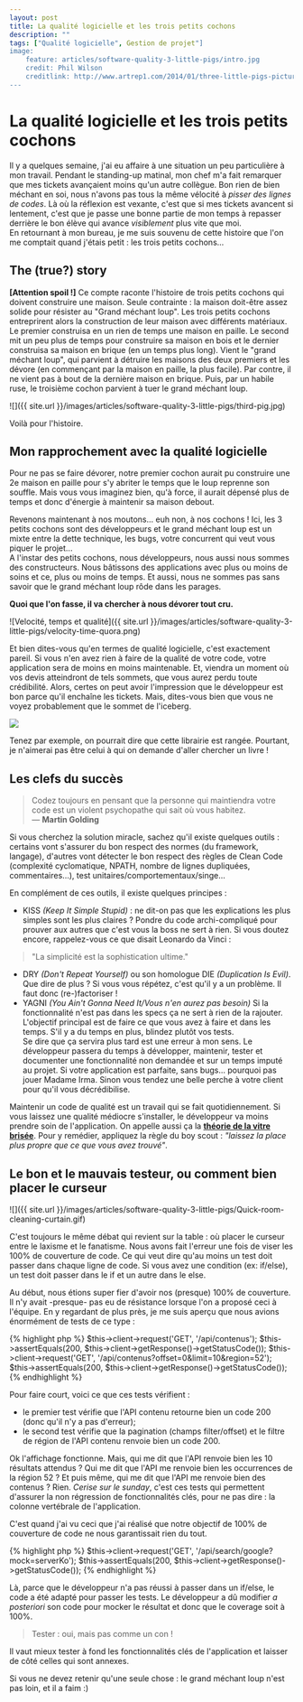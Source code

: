 ```yaml
---
layout: post
title: La qualité logicielle et les trois petits cochons
description: ""
tags: ["Qualité logicielle", Gestion de projet"]
image:
    feature: articles/software-quality-3-little-pigs/intro.jpg
    credit: Phil Wilson
    creditlink: http://www.artrep1.com/2014/01/three-little-pigs-picture-book-by-phil-wilson/
---
```


# La qualité logicielle et les trois petits cochons

Il y a quelques semaine, j'ai eu affaire à une situation un peu particulière à mon travail. Pendant le standing-up matinal, mon chef m'a fait remarquer que mes tickets avançaient moins qu'un autre collègue.
Bon rien de bien méchant en soi, nous n'avons pas tous la même vélocité à *pisser des lignes de codes*. Là où la réflexion est vexante, c'est que si mes tickets avancent si lentement, c'est que je passe une bonne partie de mon temps à repasser derrière le bon élève qui avance *visiblement* plus vite que moi.  
En retournant à mon bureau, je me suis souvenu de cette histoire que l'on me comptait quand j'étais petit : les trois petits cochons...

## The (true?) story

**[Attention spoil !]**
Ce compte raconte l'histoire de trois petits cochons qui doivent construire une maison. Seule contrainte : la maison doit-être assez solide pour résister au "Grand méchant loup". Les trois petits cochons entreprirent alors la construction de leur maison avec différents matériaux. Le premier construisa en un rien de temps une maison en paille. Le second mit un peu plus de temps pour construire sa maison en bois et le dernier construisa sa maison en brique (en un temps plus long).
Vient le "grand méchant loup", qui parvient à détruire les maisons des deux premiers et les dévore (en commençant par la maison en paille, la plus facile). Par contre, il ne vient pas à bout de la dernière maison en brique. Puis, par un habile ruse, le troisième cochon parvient à tuer le grand méchant loup.

![]({{ site.url }}/images/articles/software-quality-3-little-pigs/third-pig.jpg)

Voilà pour l'histoire.  

## Mon rapprochement avec la qualité logicielle

Pour ne pas se faire dévorer, notre premier cochon aurait pu construire une 2e maison en paille pour s'y abriter le temps que le loup reprenne son souffle. Mais vous vous imaginez bien, qu'à force, il aurait dépensé plus de temps et donc d'énergie à maintenir sa maison debout.

Revenons maintenant à nos moutons... euh non, à nos cochons ! Ici, les 3 petits cochons sont des développeurs et le grand méchant loup est un mixte entre la dette technique, les bugs, votre concurrent qui veut vous piquer le projet...  
A l'instar des petits cochons, nous développeurs, nous aussi nous sommes des constructeurs. Nous bâtissons des applications avec plus ou moins de soins et ce, plus ou moins de temps. Et aussi, nous ne sommes pas sans savoir que le grand méchant loup rôde dans les parages.  

**Quoi que l'on fasse, il va chercher à nous dévorer tout cru.**  

![Velocité, temps et qualité]({{ site.url }}/images/articles/software-quality-3-little-pigs/velocity-time-quora.png)

Et bien dites-vous qu'en termes de qualité logicielle, c'est exactement pareil. Si vous n'en avez rien à faire de la qualité de votre code, votre application sera de moins en moins maintenable. Et, viendra un moment où vos devis atteindront de tels sommets, que vous aurez perdu toute crédibilité. Alors, certes on peut avoir l'impression que le développeur est bon parce qu'il enchaîne les tickets. Mais, dites-vous bien que vous ne voyez probablement que le sommet de l'iceberg.

![](http://www.les-traducteurs-agiles.org/assets/organisation_compte/badLibrary.jpg)

Tenez par exemple, on pourrait dire que cette librairie est rangée. Pourtant, je n'aimerai pas être celui à qui on demande d'aller chercher un livre !


## Les clefs du succès

> Codez toujours en pensant que la personne qui maintiendra votre code est un violent psychopathe qui sait où vous habitez.  
— **Martin Golding**

Si vous cherchez la solution miracle, sachez qu'il existe quelques outils : certains vont s'assurer du bon respect des normes (du framework, langage), d'autres vont détecter le bon respect des règles de Clean Code (complexité cyclomatique, NPATH, nombre de lignes dupliquées, commentaires...), test unitaires/comportementaux/singe...

En complément de ces outils, il existe quelques principes :

* KISS *(Keep It Simple Stupid)* : ne dit-on pas que les explications les plus simples sont les plus claires ? Pondre du code archi-compliqué pour prouver aux autres que c'est vous la boss ne sert à rien. Si vous doutez encore, rappelez-vous ce que disait Leonardo da Vinci :
> "La simplicité est la sophistication ultime."

* DRY *(Don't Repeat Yourself)* ou son homologue DIE *(Duplication Is Evil)*. Que dire de plus ? Si vous vous répétez, c'est qu'il y a un problème. Il faut donc (re-)factoriser !
* YAGNI *(You Ain't Gonna Need It/Vous n'en aurez pas besoin)* Si la fonctionnalité n'est pas dans les specs ça ne sert à rien de la rajouter. L'objectif principal est de faire ce que vous avez à faire et dans les temps. S'il y a du temps en plus, blindez plutôt vos tests.  
Se dire que ça servira plus tard est une erreur à mon sens. Le développeur passera du temps à développer, maintenir, tester et documenter une fonctionnalité non demandée et sur un temps imputé au projet. Si votre application est parfaite, sans bugs... pourquoi pas jouer Madame Irma. Sinon vous tendez une belle perche à votre client pour qu'il vous décrédibilise.

Maintenir un code de qualité est un travail qui se fait quotidiennement. Si vous laissez une qualité médiocre s'installer, le développeur va moins prendre soin de l'application. On appelle aussi ça la **[théorie de la vitre brisée](https://fr.wikipedia.org/wiki/Hypoth%C3%A8se_de_la_vitre_bris%C3%A9e)**. Pour y remédier, appliquez la règle du boy scout : *"laissez la place plus propre que ce que vous avez trouvé"*.



## Le bon et le mauvais testeur, ou comment bien placer le curseur

![]({{ site.url }}/images/articles/software-quality-3-little-pigs/Quick-room-cleaning-curtain.gif)

C'est toujours le même débat qui revient sur la table : où placer le curseur entre le laxisme et le fanatisme. Nous avons fait l'erreur une fois de viser les 100% de couverture de code. Ce qui veut dire qu'au moins un test doit passer dans chaque ligne de code. Si vous avez une condition (ex: if/else), un test doit passer dans le if et un autre dans le else.

Au début, nous étions super fier d'avoir nos (presque) 100% de couverture. Il n'y avait -presque- pas eu de résistance lorsque l'on a proposé ceci à l'équipe. En y regardant de plus près, je me suis aperçu que nous avions énormément de tests de ce type :

{% highlight php %}
$this->client->request('GET', '/api/contenus');
$this->assertEquals(200, $this->client->getResponse()->getStatusCode());
$this->client->request('GET', '/api/contenus?offset=0&limit=10&region=52');
$this->assertEquals(200, $this->client->getResponse()->getStatusCode());
{% endhighlight %}

Pour faire court, voici ce que ces tests vérifient :
* le premier test vérifie que l'API contenu retourne bien un code 200 (donc qu'il n'y a pas d'erreur);
* le second test vérifie que la pagination (champs filter/offset) et le filtre de région de l'API contenu renvoie bien un code 200.

Ok l'affichage fonctionne. Mais, qui me dit que l'API renvoie bien les 10 résultats attendus ? Qui me dit que l'API me renvoie bien les occurrences de la région 52 ? Et puis même, qui me dit que l'API me renvoie bien des contenus ? Rien.
*Cerise sur le sunday*, c'est ces tests qui permettent d'assurer la non régression de fonctionnalités clés, pour ne pas dire : la colonne vertébrale de l'application.

C'est quand j'ai vu ceci que j'ai réalisé que notre objectif de 100% de couverture de code ne nous garantissait rien du tout.

{% highlight php %}
$this->client->request('GET', '/api/search/google?mock=serverKo');
$this->assertEquals(200, $this->client->getResponse()->getStatusCode());
{% endhighlight %}


Là, parce que le développeur n'a pas réussi à passer dans un if/else, le code a été adapté pour passer les tests. Le développeur a dû modifier *a posteriori* son code pour mocker le résultat et donc que le coverage soit à 100%.

> Tester : oui, mais pas comme un con !

Il vaut mieux tester à fond les fonctionnalités clés de l'application et laisser de côté celles qui sont annexes.

Si vous ne devez retenir qu'une seule chose : le grand méchant loup n'est pas loin, et il a faim :)
